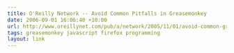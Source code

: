 ```yaml
---
title: O'Reilly Network -- Avoid Common Pitfalls in Greasemonkey
date: 2006-09-01 16:06:40 +10:00
url: http://www.oreillynet.com/pub/a/network/2005/11/01/avoid-common-greasemonkey-pitfalls.html
tags: greasemonkey javascript firefox programming
layout: link
---
```

